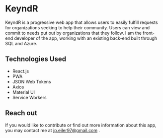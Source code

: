 # KeyndR

KeyndR is a progressive web app that allows users to easily fulfill requests for organizations seeking to help their community. Users can view and commit to needs put out by organizations that they follow. I am the front-end developer of the app, working with an existing back-end built through SQL and Azure. 

## Technologies Used
- React.js
- PWA
- JSON Web Tokens
- Axios
- Material UI
- Service Workers

## Reach out

If you would like to contribute or find out more information about this app, you may contact me at jp.eiler97@gmail.com . 
